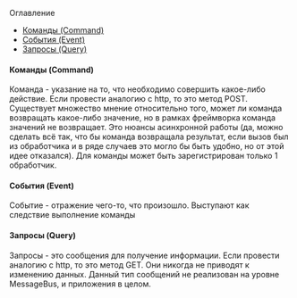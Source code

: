 Оглавление
* [Команды (Command)]()
* [События (Event)]()
* [Запросы (Query)]()

#### Команды (Command)
Команда - указание на то, что необходимо совершить какое-либо действие. Если провести аналогию с http, то это метод POST.
Существует множество мнение относительно того, может ли команда возвращать какое-либо значение, но в рамках фреймворка команда значений не возвращает. Это нюансы асинхронной работы (да, можно сделать всё так, что бы команда возвращала результат, если вызов был из обработчика и в ряде случаев это могло бы быть удобно, но от этой идее отказался).
Для команды может быть зарегистрирован только 1 обработчик.

#### События (Event)
Событие - отражение чего-то, что произошло. Выступают как следствие выполнение команды

#### Запросы (Query)
Запросы - это сообщения для получение информации. Если провести аналогию с http, то это метод GET. Они никогда не приводят к изменению данных. 
Данный тип сообщений не реализован на уровне MessageBus, и приложения в целом. 
